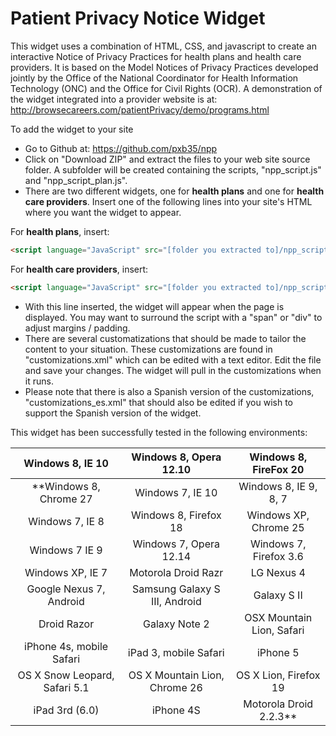 Patient Privacy Notice Widget
===

This widget uses a combination of HTML, CSS, and javascript to create an interactive Notice of Privacy Practices for health plans and health care providers. It is based on the Model Notices of Privacy Practices developed jointly by the Office of the National Coordinator for Health Information Technology (ONC) and the Office for Civil Rights (OCR).  A demonstration of the widget integrated into a provider website is at: 
http://browsecareers.com/patientPrivacy/demo/programs.html
	
To add the widget to your site
- Go to Github at: https://github.com/pxb35/npp
- Click on "Download ZIP" and extract the files to your web site source folder. A subfolder will be created containing the scripts, "npp_script.js" and "npp_script_plan.js". 
- There are two different widgets, one for **health plans** and one for **health care providers**.  Insert one of the following lines into your site's HTML where you want the widget to appear. 

For **health plans**, insert:
```HTML
<script language="JavaScript" src="[folder you extracted to]/npp_script_plan.js"></script>
```
For **health care providers**, insert:
```HTML
<script language="JavaScript" src="[folder you extracted to]/npp_script.js"></script>
```

- With this line inserted, the widget will appear when the page is displayed. You may want to surround the script with a "span" or "div" to adjust margins / padding.
- There are several customatizations that should be made to tailor the content to your situation. These customizations are found in "customizations.xml" which can be edited with a text editor. Edit the file and save your changes. The widget will pull in the customizations when it runs. 
- Please note that there is also a Spanish version of the customizations, "customizations_es.xml" that should also be edited if you wish to support the Spanish version of the widget.

This widget has been successfully tested in the following environments:

| Windows 8, IE 10              | Windows 8, Opera 12.10        | Windows 8, FireFox 20     |
|:-----------------------------:|:-----------------------------:|:-------------------------:|
| **Windows 8, Chrome 27        | Windows 7, IE 10              | Windows 8, IE 9, 8, 7     |
| Windows 7, IE 8               | Windows 8, Firefox 18         | Windows XP, Chrome 25     |
| Windows 7 IE 9                | Windows 7, Opera 12.14        | Windows 7, Firefox 3.6    |
| Windows XP, IE 7              | Motorola Droid Razr           | LG Nexus 4                |
| Google Nexus 7, Android       | Samsung Galaxy S III, Android | Galaxy S II               |
| Droid Razor                   | Galaxy Note 2                 | OSX Mountain Lion, Safari |
| iPhone 4s, mobile Safari      | iPad 3, mobile Safari         | iPhone 5                  |
| OS X Snow Leopard, Safari 5.1 | OS X Mountain Lion, Chrome 26 | OS X Lion, Firefox 19     |
| iPad 3rd (6.0)                | iPhone 4S                     | Motorola Droid 2.2.3**    |
   
